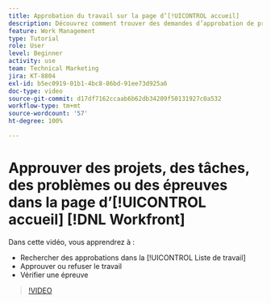```yaml
---
title: Approbation du travail sur la page d’[!UICONTROL accueil]
description: Découvrez comment trouver des demandes d’approbation de projet, de tâche, de problème et d’épreuve dans la [!UICONTROL Liste de travail], puis approuver ou refuser le travail dans  [!DNL  Workfront].
feature: Work Management
type: Tutorial
role: User
level: Beginner
activity: use
team: Technical Marketing
jira: KT-8804
exl-id: b5ec0919-01b1-4bc8-86bd-91ee73d925a6
doc-type: video
source-git-commit: d17df7162ccaab6b62db34209f50131927c0a532
workflow-type: tm+mt
source-wordcount: '57'
ht-degree: 100%

---
```


# Approuver des projets, des tâches, des problèmes ou des épreuves dans la page d’[!UICONTROL accueil] [!DNL Workfront]

Dans cette vidéo, vous apprendrez à :

* Rechercher des approbations dans la [!UICONTROL Liste de travail]
* Approuver ou refuser le travail
* Vérifier une épreuve

>[!VIDEO](https://video.tv.adobe.com/v/335105/?quality=12&learn=on&enablevpops)

<!---
learn more URLs
--->

